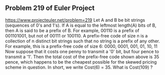 ## Problem 219 of Euler Project 
https://www.projecteuler.net/problem=219
Let A and B be bit strings (sequences of 0's and 1's).
If A is equal to the leftmost length(A) bits of B, then A is said to be a prefix of B.
For example, 00110 is a prefix of 001101001, but not of 00111 or 100110.
A prefix-free code of size n is a collection of n distinct bit strings such that no string is a prefix of any other.  For example, this is a prefix-free code of size 6:
0000, 0001, 001, 01, 10, 11
Now suppose that it costs one penny to transmit a '0' bit, but four pence to transmit a '1'.
Then the total cost of the prefix-free code shown above is 35 pence, which happens to be the cheapest possible for the skewed pricing scheme in question.
In short, we write Cost(6) = 35.
What is Cost(109) ?